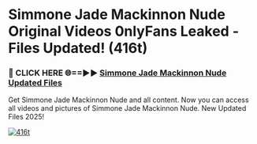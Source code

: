 # Simmone Jade Mackinnon Nude Original Videos 0nlyFans Leaked - Files Updated! (416t)

<h3>🔴 CLICK HERE 🌐==►► <a href="https://tinyurl.com/5h6xmrr3" rel="nofollow">Simmone Jade Mackinnon Nude Updated Files</a></h3>

Get Simmone Jade Mackinnon Nude and all content. Now you can access all videos and pictures of Simmone Jade Mackinnon Nude. New Updated Files 2025!

[![416t](https://i.imgur.com/KVD873Z.gif)](https://tinyurl.com/5h6xmrr3)
